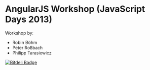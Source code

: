 AngularJS Workshop (JavaScript Days 2013)
=========================

Workshop by:

- Robin Böhm
- Peter Roßbach
- Philipp Tarasiewicz


[![Bitdeli Badge](https://d2weczhvl823v0.cloudfront.net/robinboehm/javascript-days-angularjs/trend.png)](https://bitdeli.com/free "Bitdeli Badge")

